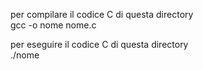 per compilare il codice C di questa directory <br>
gcc -o nome nome.c

per eseguire il codice C di questa directory <br>
./nome
